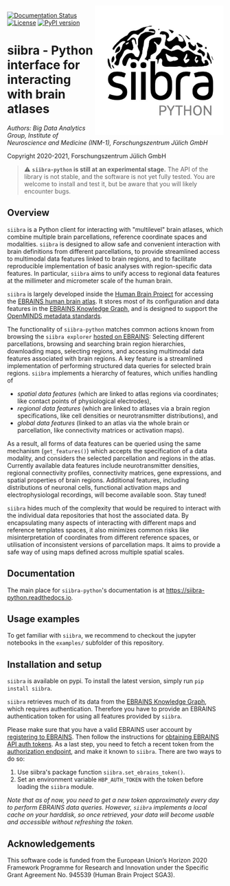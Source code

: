 <img align="right" src="images/siibra-python.jpeg" width="300">

[![Documentation Status](https://readthedocs.org/projects/siibra-python/badge/?version=latest)](https://siibra-python.readthedocs.io/en/latest/?badge=latest)
[![License](https://img.shields.io/badge/License-Apache%202.0-blue.svg)](https://opensource.org/licenses/Apache-2.0)
[![PyPI version](https://badge.fury.io/py/siibra.svg)](https://pypi.org/project/siibra/)


# siibra - Python interface for interacting with brain atlases 

*Authors: Big Data Analytics Group, Institute of Neuroscience and Medicine (INM-1), Forschungszentrum Jülich GmbH*

Copyright 2020-2021, Forschungszentrum Jülich GmbH 

> :warning: **`siibra-python` is still at an experimental stage.** The API of the library is not
stable, and the software is not yet fully tested. You are welcome to install and
test it, but be aware that you will likely encounter bugs.

## Overview

`siibra` is a Python client for interacting with "multilevel" brain atlases, which combine multiple brain parcellations, reference coordinate spaces and modalities. 
`siibra` is designed to allow safe and convenient interaction with brain definitions from different parcellations, to provide streamlined access to multimodal data features linked to brain regions, and to facilitate reproducible implementation of basic analyses with region-specific data features. 
In particular, `siibra` aims to unify access to regional data features at the millimeter and micrometer scale of the human brain.

`siibra` is largely developed inside the [Human Brain Project](https://humanbrainproject.eu) for accessing the [EBRAINS human brain atlas](https://ebrains.eu/service/human-brain-atlas). 
It stores most of its configuration and data features in the [EBRAINS Knowledge Graph](https://kg.ebrains.eu), and is designed to support the [OpenMINDS metadata standards](https://github.com/HumanBrainProject/openMINDS_SANDS).

The functionality of `siibra-python` matches common actions known from browsing the `siibra explorer` [hosted on EBRAINS](https://atlases.ebrains.eu/viewer): 
Selecting different parcellations, browsing and searching brain region hierarchies, downloading maps, selecting regions, and accessing multimodal data features associated with brain regions.
A key feature is a streamlined implementation of performing structured data queries for selected brain regions. 
`siibra` implements a hierarchy of features, which unifies handling of 

 - *spatial data features* (which are linked to atlas regions via coordinates; like contact points of physiological electrodes), 
 - *regional data features* (which are linked to atlases via a brain region specifications, like cell densities or neurotransmitter distributions), and 
 - *global data features* (linked to an atlas via the whole brain or parcellation, like connectivity matrices or activation maps). 

As a result, all forms of data features can be queried using the same mechanism (`get_features()`) which accepts the specification of a data modality, and considers the selected parcellation and regions in the atlas. 
Currently available data features include neurotransmitter densities, regional connectivity profiles, connectivity matrices, gene expressions, and spatial properties of brain regions. 
Additional features, including distributions of neuronal cells, functional activation maps and electrophysiologal recordings, will become available soon.
Stay tuned!

`siibra` hides much of the complexity that would be required to interact with the individual data repositories that host the associated data.
By encapsulating many aspects of interacting with different maps and reference templates spaces, it also minimizes common risks like misinterpretation of coordinates from different reference spaces, or utilisation of inconsistent versions of parcellation maps. 
It aims to provide a safe way of using maps defined across multiple spatial scales. 

## Documentation

The main place for `siibra-python`'s documentation is at https://siibra-python.readthedocs.io.

## Usage examples

To get familiar with `siibra`, we recommend to checkout the jupyter notebooks in the `examples/` subfolder of this repository. 


## Installation and setup

`siibra` is available on pypi.
To install the latest version, simply run `pip install siibra`.

`siibra` retrieves much of its data from the [EBRAINS Knowledge Graph](https://kg.ebrains.eu), which requires authentication. 
Therefore you have to provide an EBRAINS authentication token for using all features provided by `siibra`.

Please make sure that you have a valid EBRAINS user account by [registering to EBRAINS](https://ebrains.eu/register/). 
Then follow the instructions for [obtaining EBRAINS API auth tokens](https://kg.ebrains.eu/develop.html).
As a last step, you need to fetch a recent token from the [authorization endpoint](https://nexus-iam.humanbrainproject.org/v0/oauth2/authorize), and make it known to `siibra`.
There are two ways to do so:

1. Use siibra's package function `siibra.set_ebrains_token()`.
2. Set an environment variable `HBP_AUTH_TOKEN` with the token before loading the `siibra` module. 

*Note that as of now, you need to get a new token approximately every day to
perform EBRAINS data queries. However, `siibra` implements a local cache on
your harddisk, so once retrieved, your data will become usable and accessible
without refreshing the token.*


## Acknowledgements

This software code is funded from the European Union’s Horizon 2020 Framework
Programme for Research and Innovation under the Specific Grant Agreement No.
945539 (Human Brain Project SGA3).
